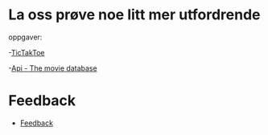 # La oss prøve noe litt mer utfordrende

oppgaver:

-[TicTakToe](https://jsfiddle.net/Sion17/xs8tcg4L/18/)

-[Api - The movie database](https://jsfiddle.net/msv92/zkdcL61u/18/)

# Feedback

*   [Feedback](https://docs.google.com/forms/d/e/1FAIpQLSf2nb1euAKhzfKx73D5ZexjqgJLvqqCC0ySxS5fEOEOl55LdA/viewform?usp=sf_link)
